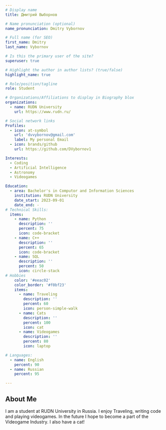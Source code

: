 ```yaml
---
# Display name
title: Дмитрий Выборнов

# Name pronunciation (optional)
name_pronunciation: Dmitry Vybornov

# Full name (for SEO)
first_name: Dmitry
last_name: Vybornov

# Is this the primary user of the site?
superuser: true

# Highlight the author in author lists? (true/false)
highlight_name: true

# Role/position/tagline
role: Student

# Organizations/Affiliations to display in Biography blox
organizations:
  - name: RUDN University
    url: https://www.rudn.ru/

# Social network links
Profiles:
  - icon: at-symbol
    url: 'dvvybornov@gmail.com'
    label: My personal Email
  - icon: brands/github
    url: https://github.com/DVybornov1

Interests:
  - Coding
  - Artificial Intelligence
  - Astronomy
  - Videogames

Education:
  - area: Bachelor's in Computor and Information Sciences
    institution: RUDN University
    date_start: 2023-09-01
    date_end: -
# Technical Skills:
  items:
    - name: Python
      description: ''
      percent: 75
      icon: code-bracket
    - name: C++
      description: ''
      percent: 65
      icon: code-bracket
    - name: SQL
      description: ''
      percent: 50
      icon: circle-stack
# Hobbies
    color: '#eeac02'
    color_border: '#f0bf23'
    items:
      - name: Traveling
        description: ''
        percent: 60
        icon: person-simple-walk
      - name: Cats
        description: ''
        percent: 100
        icon: cat
      - name: Videogames
        description: ''
        percent: 80
        icon: laptop

# Languages:
  - name: English
    percent: 90
  - name: Russian
    percent: 95

---
```


## About Me

I am a student at RUDN University in Russia. I enjoy Traveling, writing code and playing videogames. In the future I hope to become a part of the Videogame Industry. I also have a cat!
